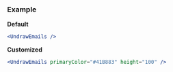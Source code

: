 ### Example

**Default**
```jsx
<UndrawEmails />
```

**Customized**
```jsx
<UndrawEmails primaryColor="#41B883" height="100" />
```

